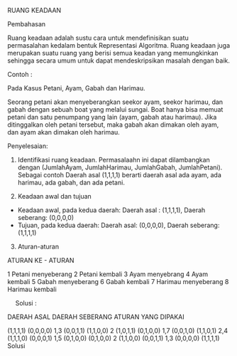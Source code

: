 RUANG KEADAAN

Pembahasan 

Ruang keadaan adalah sustu cara untuk mendefinisikan suatu permasalahan kedalam bentuk Representasi Algoritma. 
Ruang keadaan juga merupakan suatu ruang yang berisi semua keadan yang memungkinkan sehingga secara umum untuk 
dapat mendeskripsikan masalah dengan baik.

Contoh :

Pada Kasus Petani, Ayam, Gabah dan Harimau.

Seorang petani akan menyeberangkan seekor ayam, seekor harimau, dan gabah dengan sebuah boat yang melalui sungai. 
Boat hanya bisa memuat petani dan satu penumpang yang lain (ayam, gabah atau harimau). Jika ditinggalkan oleh petani 
tersebut, maka gabah akan dimakan oleh ayam, dan ayam akan dimakan oleh harimau. 

Penyelesaian: 
1.	Identifikasi ruang keadaan. 
Permasalaahn ini dapat dilambangkan dengan (JumlahAyam, JumlahHarimau, JumlahGabah, JumlahPetani). 
Sebagai contoh Daerah asal (1,1,1,1) berarti daerah asal ada ayam, ada harimau, ada gabah, dan ada petani. 

2.	Keadaan awal dan tujuan
 
- Keadaan awal, pada kedua daerah: Daerah asal : (1,1,1,1), Daerah seberang: (0,0,0,0) 
- Tujuan, pada kedua daerah: Daerah asal: (0,0,0,0), Daerah seberang: (1,1,1,1) 

3.	Aturan-aturan 

ATURAN KE - ATURAN 

1	Petani menyeberang
2	Petani kembali
3	Ayam menyebrang
4	Ayam kembali 
5	Gabah menyeberang 
6	Gabah kembali
7	Harimau menyeberang 
8	Harimau kembali 


 
Solusi : 

DAERAH ASAL  DAERAH SEBERANG ATURAN YANG DIPAKAI

(1,1,1,1)	(0,0,0,0)	1,3
(0,0,1,1)	(1,1,0,0)	2
(1,0,1,1)	(0,1,0,0)	1,7
(0,0,1,0)	(1,1,0,1)	2,4
(1,1,1,0)	(0,0,0,1)	1,5
(0,1,0,0)	(0,1,0,0)	2
(1,1,0,0)	(0,0,1,1)	1,3
(0,0,0,0)	(1,1,1,1)	Solusi


